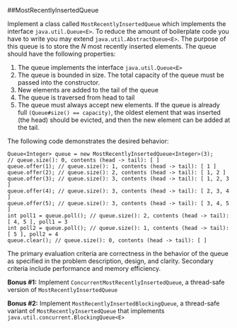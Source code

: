 ##MostRecentlyInsertedQueue

Implement a class called `MostRecentlyInsertedQueue` which implements the interface `java.util.Queue<E>`. 
To reduce the amount of boilerplate code you have to write you may extend `java.util.AbstractQueue<E>`. 
The purpose of this queue is to store the _N_ most recently inserted elements. 
The queue should have the following properties:
1. The queue implements the interface `java.util.Queue<E>`
2. The queue is bounded in size. The total capacity of the queue must be passed into the constructor.
3. New elements are added to the tail of the queue
4. The queue is traversed from head to tail
5. The queue must always accept new elements. If the queue is already full `(Queue#size() == capacity)`, 
the oldest element that was inserted (the head) should be evicted, and then the new element can be added at the tail.

The following code demonstrates the desired behavior:
```
Queue<Integer> queue = new MostRecentlyInsertedQueue<Integer>(3);
// queue.size(): 0, contents (head -> tail): [ ]
queue.offer(1); // queue.size(): 1, contents (head -> tail): [ 1 ]
queue.offer(2); // queue.size(): 2, contents (head -> tail): [ 1, 2 ]
queue.offer(3); // queue.size(): 3, contents (head -> tail): [ 1, 2, 3 ]
queue.offer(4); // queue.size(): 3, contents (head -> tail): [ 2, 3, 4 ]
queue.offer(5); // queue.size(): 3, contents (head -> tail): [ 3, 4, 5 ]
int poll1 = queue.poll(); // queue.size(): 2, contents (head -> tail): [ 4, 5 ], poll1 = 3
int poll2 = queue.poll(); // queue.size(): 1, contents (head -> tail): [ 5 ], poll2 = 4
queue.clear(); // queue.size(): 0, contents (head -> tail): [ ]
```

The primary evaluation criteria are correctness in the behavior of the queue as specified 
in the problem description, design, and clarity.
Secondary criteria include performance and memory efficiency.
 
**Bonus #1:** Implement `ConcurrentMostRecentlyInsertedQueue`, a thread-safe version of `MostRecentlyInsertedQueue`

**Bonus #2:** Implement `MostRecentlyInsertedBlockingQueue`, a thread-safe variant of `MostRecentlyInsertedQueue` 
that implements `java.util.concurrent.BlockingQueue<E>`
